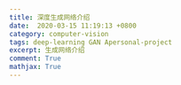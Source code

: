 ```yaml
---
title: 深度生成网络介绍
date:  2020-03-15 11:19:13 +0800
category: computer-vision 
tags: deep-learning GAN Apersonal-project
excerpt: 生成网络介绍
comment: True
mathjax: True
---
```

